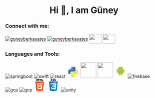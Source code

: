 
<h1 align="center">Hi 👋, I am Güney </h1>

<h3 align="left">Connect with me:</h3>
<p align="left">
<a href="https://twitter.com/guneyberkayates" target="blank"><img align="center" src="https://raw.githubusercontent.com/rahuldkjain/github-profile-readme-generator/master/src/images/icons/Social/twitter.svg" alt="guneyberkayates" height="30" width="40" /></a>
<a href="https://linkedin.com/in/guneyberkayates" target="blank"><img align="center" src="https://raw.githubusercontent.com/rahuldkjain/github-profile-readme-generator/master/src/images/icons/Social/linked-in-alt.svg" alt="guneyberkayates" height="30" width="40" /></a>
<a href="https://www.hackerrank.com/profile/guneyberkayates1" target="blank"><img align="center" src="https://raw.githubusercontent.com/rahuldkjain/github-profile-readme-generator/master/src/images/icons/Social/hackerrank.svg" height="30" width="40" /></a>
<a href="mailto:your.email@example.com" target="_blank">
  <img align="center" src="https://raw.githubusercontent.com/rahuldkjain/github-profile-readme-generator/master/src/images/icons/Social/hackerrank.svg" height="30" width="40" />
</a>

</p>

<h3 align="left">Languages and Tools:</h3>
<p align="left">
<img src="https://www.vectorlogo.zone/logos/springio/springio-icon.svg" alt="springboot" width="50" height="50"/> 
 <img src="https://www.vectorlogo.zone/logos/swift/swift-official.svg" alt="swift" width="50" height="50"/> 
 <img src="https://raw.githubusercontent.com/rahuldkjain/github-profile-readme-generator/master/src/images/icons/MobileAppDevelopment/reactnative.svg" alt="react" width="40" height="40"/> 
 <img src="https://raw.githubusercontent.com/devicons/devicon/master/icons/python/python-original.svg" alt="python" width="40" height="40"/> 
  <img src="https://www.vectorlogo.zone/logos/mongodb/mongodb-ar21.svg" width="50" height="50" /> 
   <img src="https://www.vectorlogo.zone/logos/mysql/mysql-ar21.svg" width="50" height="50" /> 
<img src="https://raw.githubusercontent.com/devicons/devicon/master/icons/android/android-original-wordmark.svg" alt="android" width="40" height="40" /> 
<img src="https://www.vectorlogo.zone/logos/firebase/firebase-icon.svg" alt="firebase" width="40" height="40" /> 
    <img src="https://www.vectorlogo.zone/logos/amazon_aws/amazon_aws-ar21.svg" alt="gcp" width="50" height="50"/>     
    <img src="https://www.vectorlogo.zone/logos/php/php-ar21.svg" alt="gcp" width="50" height="50"/>     
    <img src="https://raw.githubusercontent.com/devicons/devicon/master/icons/html5/html5-original-wordmark.svg" alt="html5" width="40" height="40"/> 
  <img src="https://raw.githubusercontent.com/devicons/devicon/master/icons/css3/css3-original-wordmark.svg" alt="css3" width="40" height="40"/> 
  <img src="https://www.vectorlogo.zone/logos/unity3d/unity3d-icon.svg" alt="unity" width="40" height="40"/> 
   

</p>




